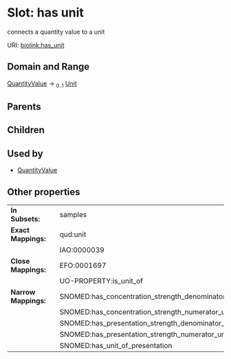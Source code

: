 
# Slot: has unit


connects a quantity value to a unit

URI: [biolink:has_unit](https://w3id.org/biolink/vocab/has_unit)


## Domain and Range

[QuantityValue](QuantityValue.md) &#8594;  <sub>0..1</sub> [Unit](types/Unit.md)

## Parents


## Children


## Used by

 * [QuantityValue](QuantityValue.md)

## Other properties

|  |  |  |
| --- | --- | --- |
| **In Subsets:** | | samples |
| **Exact Mappings:** | | qud:unit |
|  | | IAO:0000039 |
| **Close Mappings:** | | EFO:0001697 |
|  | | UO-PROPERTY:is_unit_of |
| **Narrow Mappings:** | | SNOMED:has_concentration_strength_denominator_unit |
|  | | SNOMED:has_concentration_strength_numerator_unit |
|  | | SNOMED:has_presentation_strength_denominator_unit |
|  | | SNOMED:has_presentation_strength_numerator_unit |
|  | | SNOMED:has_unit_of_presentation |

